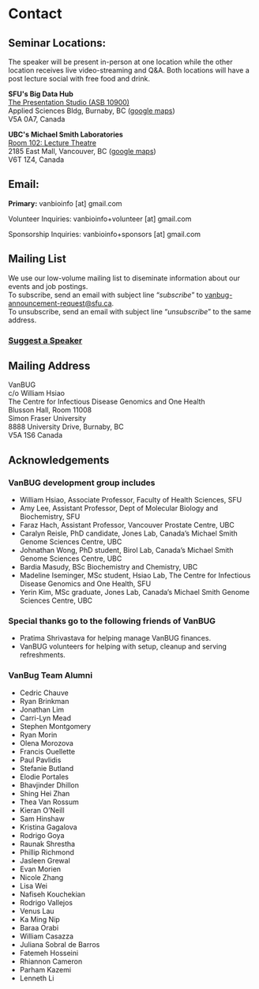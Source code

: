 # Contact

## **Seminar Locations:**

The speaker will be present in-person at one location while the other location receives live video-streaming and Q&A. Both locations will have a post lecture social with free food and drink.

**SFU's Big Data Hub**<br>
[The Presentation Studio (ASB 10900)](https://www.sfu.ca/big-data/services/meeting-event-spaces.html)<br>
Applied Sciences Bldg, Burnaby, BC ([google maps](https://maps.app.goo.gl/TtQruxPNSzihmb7k9))<br>
V5A 0A7, Canada

**UBC's Michael Smith Laboratories**<br>
[Room 102: Lecture Theatre](https://www.msl.ubc.ca/room/room-102-lecture-theatre/)<br>
2185 East Mall, Vancouver, BC ([google maps](https://maps.app.goo.gl/tL3N1vpGsADNndq46))<br>
V6T 1Z4, Canada

## **Email:**

**Primary:** vanbioinfo [at] gmail.com

Volunteer Inquiries: vanbioinfo+volunteer [at] gmail.com

Sponsorship Inquiries: vanbioinfo+sponsors [at] gmail.com

## Mailing List

We use our low-volume mailing list to diseminate information about our events and job postings.<br>
To subscribe, send an email with subject line “*subscribe*” to [vanbug-announcement-request@sfu.ca](mailto:vanbug-announcement-request@sfu.ca?subject=subscribe).<br>
To unsubscribe, send an email with subject line “*unsubscribe*” to the same address.<br>

### [**Suggest a Speaker**](https://forms.gle/kXtGzhC2t9ngxnHz5 "Suggest a Speaker")

## Mailing Address

VanBUG<br>
c/o William Hsiao<br>
The Centre for Infectious Disease Genomics and One Health<br>
Blusson Hall, Room 11008<br>
Simon Fraser University<br>
8888 University Drive, Burnaby, BC<br>
V5A 1S6 Canada

## Acknowledgements

### VanBUG development group includes

- William Hsiao, Associate Professor, Faculty of Health Sciences, SFU
- Amy Lee, Assistant Professor, Dept of Molecular Biology and Biochemistry, SFU
- Faraz Hach, Assistant Professor, Vancouver Prostate Centre, UBC
- Caralyn Reisle, PhD candidate, Jones Lab, Canada’s Michael Smith Genome Sciences Centre, UBC
- Johnathan Wong, PhD student, Birol Lab, Canada’s Michael Smith Genome Sciences Centre, UBC
- Bardia Masudy, BSc Biochemistry and Chemistry, UBC
- Madeline Iseminger, MSc student, Hsiao Lab, The Centre for Infectious Disease Genomics and One Health, SFU
- Yerin Kim, MSc graduate, Jones Lab, Canada’s Michael Smith Genome Sciences Centre, UBC

### Special thanks go to the following friends of VanBUG

- Pratima Shrivastava for helping manage VanBUG finances.
- VanBUG volunteers for helping with setup, cleanup and serving refreshments.

### VanBug Team Alumni

- Cedric Chauve
- Ryan Brinkman
- Jonathan Lim
- Carri-Lyn Mead
- Stephen Montgomery
- Ryan Morin
- Olena Morozova
- Francis Ouellette
- Paul Pavlidis
- Stefanie Butland
- Elodie Portales
- Bhavjinder Dhillon
- Shing Hei Zhan
- Thea Van Rossum
- Kieran O’Neill
- Sam Hinshaw
- Kristina Gagalova
- Rodrigo Goya
- Raunak Shrestha
- Phillip Richmond
- Jasleen Grewal
- Evan Morien
- Nicole Zhang
- Lisa Wei
- Nafiseh Kouchekian
- Rodrigo Vallejos
- Venus Lau
- Ka Ming Nip
- Baraa Orabi
- William Casazza
- Juliana Sobral de Barros
- Fatemeh Hosseini
- Rhiannon Cameron
- Parham Kazemi
- Lenneth Li
